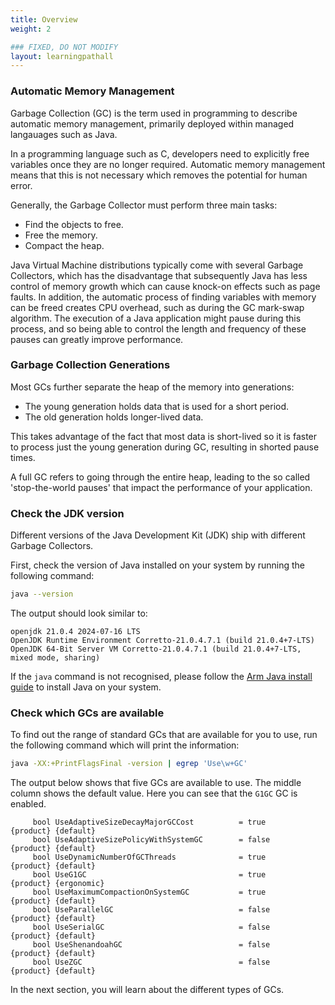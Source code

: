 ```yaml
---
title: Overview
weight: 2

### FIXED, DO NOT MODIFY
layout: learningpathall
---
```


### Automatic Memory Management

Garbage Collection (GC) is the term used in programming to describe automatic memory management, primarily deployed within managed langauages such as Java. 

In a programming language such as C, developers need to explicitly free variables once they are no longer required. Automatic memory management means that this is not necessary which removes the potential for human error.

Generally, the Garbage Collector must perform three main tasks:

* Find the objects to free.
* Free the memory.
* Compact the heap.

Java Virtual Machine distributions typically come with several Garbage Collectors, which has the disadvantage that subsequently Java has less control of memory growth which can cause knock-on effects such as page faults. In addition, the automatic process of finding variables with memory can be freed creates CPU overhead, such as during the GC mark-swap algorithm. The execution of a Java application might pause during this process, and so being able to control the length and frequency of these pauses can greatly improve performance.

### Garbage Collection Generations 

Most GCs further separate the heap of the memory into generations: 

* The young generation holds data that is used for a short period.
* The old generation holds longer-lived data. 

This takes advantage of the fact that most data is short-lived so it is faster to process just the young generation during GC, resulting in shorted pause times. 

A full GC refers to going through the entire heap, leading to the so called 'stop-the-world pauses' that impact the performance of your application. 

### Check the JDK version 

Different versions of the Java Development Kit (JDK) ship with different Garbage Collectors. 

First, check the version of Java installed on your system by running the following command: 

```bash
java --version
```

The output should look similar to:

```output
openjdk 21.0.4 2024-07-16 LTS
OpenJDK Runtime Environment Corretto-21.0.4.7.1 (build 21.0.4+7-LTS)
OpenJDK 64-Bit Server VM Corretto-21.0.4.7.1 (build 21.0.4+7-LTS, mixed mode, sharing)
```

If the `java` command is not recognised, please follow the [Arm Java install guide](/install-guides/java/) to install Java on your system. 

### Check which GCs are available

To find out the range of standard GCs that are available for you to use, run the following command which will print the information:

```bash
java -XX:+PrintFlagsFinal -version | egrep 'Use\w+GC'
```

The output below shows that five GCs are available to use. The middle column shows the default value. Here you can see that the `G1GC` GC is enabled. 

```output
     bool UseAdaptiveSizeDecayMajorGCCost          = true                                      {product} {default}
     bool UseAdaptiveSizePolicyWithSystemGC        = false                                     {product} {default}
     bool UseDynamicNumberOfGCThreads              = true                                      {product} {default}
     bool UseG1GC                                  = true                                      {product} {ergonomic}
     bool UseMaximumCompactionOnSystemGC           = true                                      {product} {default}
     bool UseParallelGC                            = false                                     {product} {default}
     bool UseSerialGC                              = false                                     {product} {default}
     bool UseShenandoahGC                          = false                                     {product} {default}
     bool UseZGC                                   = false                                     {product} {default}

```

In the next section, you will learn about the different types of GCs.
